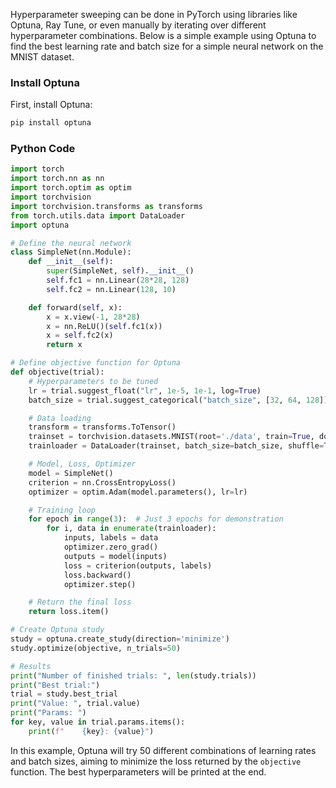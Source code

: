 Hyperparameter sweeping can be done in PyTorch using libraries like Optuna, Ray Tune, or even manually by iterating over different hyperparameter combinations. Below is a simple example using Optuna to find the best learning rate and batch size for a simple neural network on the MNIST dataset.

### Install Optuna
First, install Optuna:
```bash
pip install optuna
```

### Python Code
```python
import torch
import torch.nn as nn
import torch.optim as optim
import torchvision
import torchvision.transforms as transforms
from torch.utils.data import DataLoader
import optuna

# Define the neural network
class SimpleNet(nn.Module):
    def __init__(self):
        super(SimpleNet, self).__init__()
        self.fc1 = nn.Linear(28*28, 128)
        self.fc2 = nn.Linear(128, 10)

    def forward(self, x):
        x = x.view(-1, 28*28)
        x = nn.ReLU()(self.fc1(x))
        x = self.fc2(x)
        return x

# Define objective function for Optuna
def objective(trial):
    # Hyperparameters to be tuned
    lr = trial.suggest_float("lr", 1e-5, 1e-1, log=True)
    batch_size = trial.suggest_categorical("batch_size", [32, 64, 128])

    # Data loading
    transform = transforms.ToTensor()
    trainset = torchvision.datasets.MNIST(root='./data', train=True, download=True, transform=transform)
    trainloader = DataLoader(trainset, batch_size=batch_size, shuffle=True)

    # Model, Loss, Optimizer
    model = SimpleNet()
    criterion = nn.CrossEntropyLoss()
    optimizer = optim.Adam(model.parameters(), lr=lr)

    # Training loop
    for epoch in range(3):  # Just 3 epochs for demonstration
        for i, data in enumerate(trainloader):
            inputs, labels = data
            optimizer.zero_grad()
            outputs = model(inputs)
            loss = criterion(outputs, labels)
            loss.backward()
            optimizer.step()

    # Return the final loss
    return loss.item()

# Create Optuna study
study = optuna.create_study(direction='minimize')
study.optimize(objective, n_trials=50)

# Results
print("Number of finished trials: ", len(study.trials))
print("Best trial:")
trial = study.best_trial
print("Value: ", trial.value)
print("Params: ")
for key, value in trial.params.items():
    print(f"    {key}: {value}")
```

In this example, Optuna will try 50 different combinations of learning rates and batch sizes, aiming to minimize the loss returned by the `objective` function. The best hyperparameters will be printed at the end.